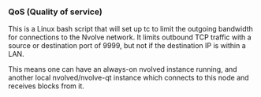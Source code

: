 ### QoS (Quality of service) ###

This is a Linux bash script that will set up tc to limit the outgoing bandwidth for connections to the Nvolve network. It limits outbound TCP traffic with a source or destination port of 9999, but not if the destination IP is within a LAN.

This means one can have an always-on nvolved instance running, and another local nvolved/nvolve-qt instance which connects to this node and receives blocks from it.
